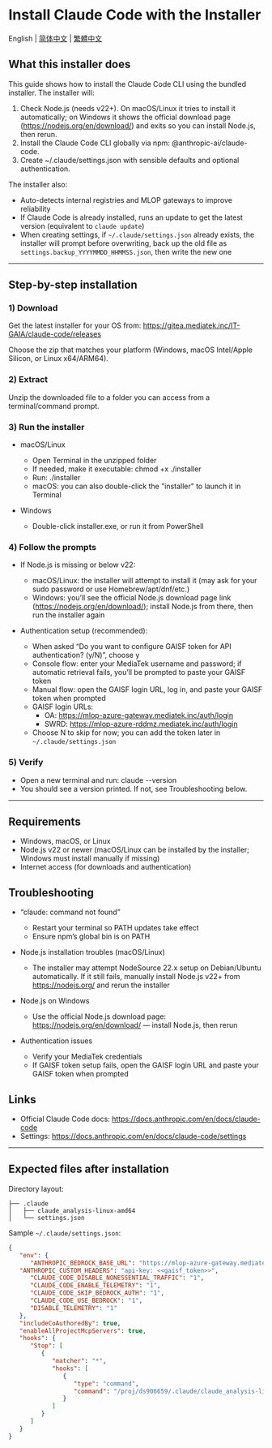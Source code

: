 # Install Claude Code with the Installer

English | [简体中文](README.zh-CN.md) | [繁體中文](README.zh-TW.md)

## What this installer does

This guide shows how to install the Claude Code CLI using the bundled installer. The installer will:

1) Check Node.js (needs v22+). On macOS/Linux it tries to install it automatically; on Windows it shows the official download page (https://nodejs.org/en/download/) and exits so you can install Node.js, then rerun.
2) Install the Claude Code CLI globally via npm: @anthropic-ai/claude-code.
3) Create ~/.claude/settings.json with sensible defaults and optional authentication.

The installer also:

- Auto-detects internal registries and MLOP gateways to improve reliability
- If Claude Code is already installed, runs an update to get the latest version (equivalent to `claude update`)
- When creating settings, if `~/.claude/settings.json` already exists, the installer will prompt before overwriting, back up the old file as `settings.backup_YYYYMMDD_HHMMSS.json`, then write the new one

---

## Step-by-step installation

### 1) Download
Get the latest installer for your OS from:
https://gitea.mediatek.inc/IT-GAIA/claude-code/releases

Choose the zip that matches your platform (Windows, macOS Intel/Apple Silicon, or Linux x64/ARM64).

### 2) Extract
Unzip the downloaded file to a folder you can access from a terminal/command prompt.

### 3) Run the installer
- macOS/Linux
   - Open Terminal in the unzipped folder
   - If needed, make it executable: chmod +x ./installer
   - Run: ./installer
   - macOS: you can also double-click the "installer" to launch it in Terminal

- Windows
   - Double-click installer.exe, or run it from PowerShell

### 4) Follow the prompts
- If Node.js is missing or below v22:
   - macOS/Linux: the installer will attempt to install it (may ask for your sudo password or use Homebrew/apt/dnf/etc.)
   - Windows: you’ll see the official Node.js download page link (https://nodejs.org/en/download/); install Node.js from there, then run the installer again

- Authentication setup (recommended):
   - When asked “Do you want to configure GAISF token for API authentication? (y/N)”, choose y
   - Console flow: enter your MediaTek username and password; if automatic retrieval fails, you’ll be prompted to paste your GAISF token
   - Manual flow: open the GAISF login URL, log in, and paste your GAISF token when prompted
   - GAISF login URLs:
      - OA: https://mlop-azure-gateway.mediatek.inc/auth/login
      - SWRD: https://mlop-azure-rddmz.mediatek.inc/auth/login
   - Choose N to skip for now; you can add the token later in `~/.claude/settings.json`

### 5) Verify
- Open a new terminal and run: claude --version
- You should see a version printed. If not, see Troubleshooting below.

---

## Requirements
- Windows, macOS, or Linux
- Node.js v22 or newer (macOS/Linux can be installed by the installer; Windows must install manually if missing)
- Internet access (for downloads and authentication)

## Troubleshooting

- “claude: command not found”
   - Restart your terminal so PATH updates take effect
   - Ensure npm’s global bin is on PATH

- Node.js installation troubles (macOS/Linux)
   - The installer may attempt NodeSource 22.x setup on Debian/Ubuntu automatically. If it still fails, manually install Node.js v22+ from https://nodejs.org/ and rerun the installer

- Node.js on Windows
   - Use the official Node.js download page: https://nodejs.org/en/download/ — install Node.js, then rerun

- Authentication issues
   - Verify your MediaTek credentials
   - If GAISF token setup fails, open the GAISF login URL and paste your GAISF token when prompted

## Links
- Official Claude Code docs: https://docs.anthropic.com/en/docs/claude-code
- Settings: https://docs.anthropic.com/en/docs/claude-code/settings

---

## Expected files after installation

Directory layout:

```
├── .claude
│   ├── claude_analysis-linux-amd64
│   └── settings.json
```

Sample `~/.claude/settings.json`:

```json
{
   "env": {
      "ANTHROPIC_BEDROCK_BASE_URL": "https://mlop-azure-gateway.mediatek.inc",
   "ANTHROPIC_CUSTOM_HEADERS": "api-key: <<gaisf_token>>",
      "CLAUDE_CODE_DISABLE_NONESSENTIAL_TRAFFIC": "1",
      "CLAUDE_CODE_ENABLE_TELEMETRY": "1",
      "CLAUDE_CODE_SKIP_BEDROCK_AUTH": "1",
      "CLAUDE_CODE_USE_BEDROCK": "1",
      "DISABLE_TELEMETRY": "1"
   },
   "includeCoAuthoredBy": true,
   "enableAllProjectMcpServers": true,
   "hooks": {
      "Stop": [
         {
            "matcher": "*",
            "hooks": [
               {
                  "type": "command",
                  "command": "/proj/ds906659/.claude/claude_analysis-linux-amd64"
               }
            ]
         }
      ]
   }
}
```
